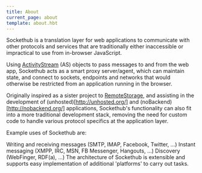 ```yaml
---
title: About
current_page: about
template: about.hbt
---
```

Sockethub is a translation layer for web applications to communicate with other protocols and services that are traditionally either inaccessible or impractical to use from in-browser JavaScript.

Using [ActivityStream](http://activitystrea.ms/) (AS) objects to pass messages to and from the web app, Sockethub acts as a smart proxy server/agent, which can maintain state, and connect to sockets, endpoints and networks that would otherwise be restricted from an application running in the browser.

Originally inspired as a sister project to [RemoteStorage](https://remotestorage.io/), and assisting in the development of (unhosted)[http://unhosted.org/] and (noBackend)[http://nobackend.org/] applications, Sockethub's functionality can also fit into a more traditional development stack, removing the need for custom code to handle various protocol specifics at the application layer.

Example uses of Sockethub are:

Writing and receiving messages (SMTP, IMAP, Facebook, Twitter, ...)
Instant messaging (XMPP, IRC, MSN, FB Messenger, Hangouts, ...)
Discovery (WebFinger, RDF(a), ...)
The architecture of Sockethub is extensible and supports easy implementation of additional 'platforms' to carry out tasks.
